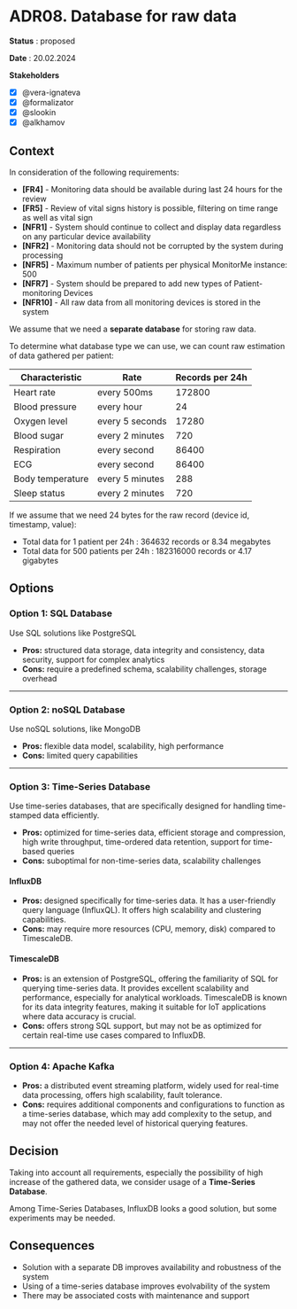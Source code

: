 # ADR08. Database for raw data

**Status** : proposed

**Date** : 20.02.2024

**Stakeholders**

- [x] @vera-ignateva
- [x] @formalizator
- [x] @slookin
- [x] @alkhamov

## Context

In consideration of the following requirements:

- **[FR4]** - Monitoring data should be available during last 24 hours for the review
- **[FR5]** - Review of vital signs history is possible, filtering on time range as well as vital sign
- **[NFR1]** - System should continue to collect and display data regardless on any particular device availability
- **[NFR2]** - Monitoring data should not be corrupted by the system during processing
- **[NFR5]** - Maximum number of patients per physical MonitorMe instance: 500
- **[NFR7]** - System should be prepared to add new types of Patient-monitoring Devices
- **[NFR10]** - All raw data from all monitoring devices is stored in the system

We assume that we need a **separate database** for storing raw data.

To determine what database type we can use, we can count raw estimation of data gathered per patient:

| Characteristic   | Rate            | Records per 24h |
|------------------|-----------------|-----------------|
| Heart rate       | every 500ms     | 172800          |
| Blood pressure   | every hour      | 24              |
| Oxygen level     | every 5 seconds | 17280           |
| Blood sugar      | every 2 minutes | 720             |
| Respiration      | every second    | 86400           |
| ECG              | every second    | 86400           |         
| Body temperature | every 5 minutes | 288             |
| Sleep status     | every 2 minutes | 720             |

If we assume that we need 24 bytes for the raw record (device id, timestamp, value):
* Total data for 1 patient per 24h : 364632 records or 8.34 megabytes
* Total data for 500 patients per 24h : 182316000 records or 4.17 gigabytes

## Options

### Option 1: SQL Database

Use SQL solutions like PostgreSQL
* **Pros:** structured data storage, data integrity and consistency, data security, support for complex analytics
* **Cons:** require a predefined schema, scalability challenges, storage overhead
____

### Option 2: noSQL Database

Use noSQL solutions, like MongoDB
* **Pros:** flexible data model, scalability, high performance
* **Cons:** limited query capabilities
____

### Option 3: Time-Series Database

Use time-series databases, that are specifically designed for handling time-stamped data efficiently.

* **Pros:** optimized for time-series data, efficient storage and compression, high write throughput, time-ordered data retention, support for time-based queries
* **Cons:** suboptimal for non-time-series data, scalability challenges

#### InfluxDB

* **Pros:** designed specifically for time-series data. It has a user-friendly query language (InfluxQL). It offers high scalability and clustering capabilities.
* **Cons:** may require more resources (CPU, memory, disk) compared to TimescaleDB.

#### TimescaleDB

* **Pros:** is an extension of PostgreSQL, offering the familiarity of SQL for querying time-series data. It provides excellent scalability and performance, especially for analytical workloads. TimescaleDB is known for its data integrity features, making it suitable for IoT applications where data accuracy is crucial.
* **Cons:** offers strong SQL support, but may not be as optimized for certain real-time use cases compared to InfluxDB.
____

### Option 4: Apache Kafka

* **Pros:** a distributed event streaming platform, widely used for real-time data processing, offers high scalability, fault tolerance.
* **Cons:** requires additional components and configurations to function as a time-series database, which may add complexity to the setup, and may not offer the needed level of historical querying features.

## Decision

Taking into account all requirements, especially the possibility of high increase of the gathered data, we consider usage of a **Time-Series Database**. 

Among Time-Series Databases, InfluxDB looks a good solution, but some experiments may be needed.

## Consequences

- Solution with a separate DB improves availability and robustness of the system
- Using of a time-series database improves evolvability of the system
- There may be associated costs with maintenance and support
